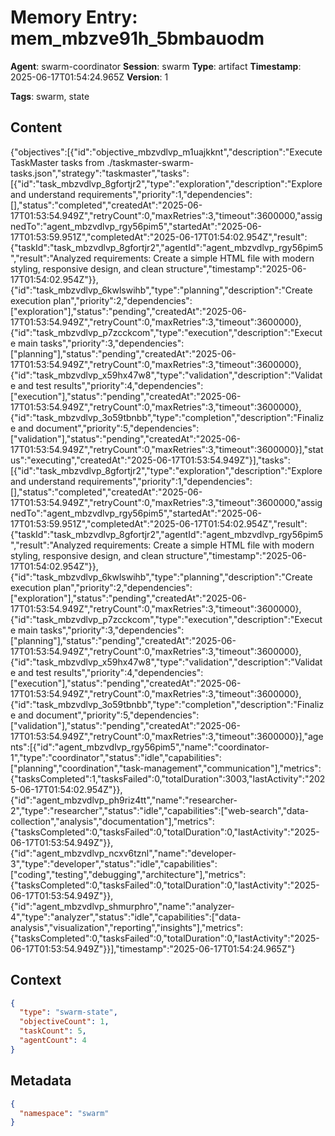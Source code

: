 # Memory Entry: mem_mbzve91h_5bmbauodm

**Agent**: swarm-coordinator
**Session**: swarm
**Type**: artifact
**Timestamp**: 2025-06-17T01:54:24.965Z
**Version**: 1

**Tags**: swarm, state

## Content

{"objectives":[{"id":"objective_mbzvdlvp_m1uajkknt","description":"Execute TaskMaster tasks from ./taskmaster-swarm-tasks.json","strategy":"taskmaster","tasks":[{"id":"task_mbzvdlvp_8gfortjr2","type":"exploration","description":"Explore and understand requirements","priority":1,"dependencies":[],"status":"completed","createdAt":"2025-06-17T01:53:54.949Z","retryCount":0,"maxRetries":3,"timeout":3600000,"assignedTo":"agent_mbzvdlvp_rgy56pim5","startedAt":"2025-06-17T01:53:59.951Z","completedAt":"2025-06-17T01:54:02.954Z","result":{"taskId":"task_mbzvdlvp_8gfortjr2","agentId":"agent_mbzvdlvp_rgy56pim5","result":"Analyzed requirements: Create a simple HTML file with modern styling, responsive design, and clean structure","timestamp":"2025-06-17T01:54:02.954Z"}},{"id":"task_mbzvdlvp_6kwlswihb","type":"planning","description":"Create execution plan","priority":2,"dependencies":["exploration"],"status":"pending","createdAt":"2025-06-17T01:53:54.949Z","retryCount":0,"maxRetries":3,"timeout":3600000},{"id":"task_mbzvdlvp_p7zcckcom","type":"execution","description":"Execute main tasks","priority":3,"dependencies":["planning"],"status":"pending","createdAt":"2025-06-17T01:53:54.949Z","retryCount":0,"maxRetries":3,"timeout":3600000},{"id":"task_mbzvdlvp_x59hx47w8","type":"validation","description":"Validate and test results","priority":4,"dependencies":["execution"],"status":"pending","createdAt":"2025-06-17T01:53:54.949Z","retryCount":0,"maxRetries":3,"timeout":3600000},{"id":"task_mbzvdlvp_3o59tbnbb","type":"completion","description":"Finalize and document","priority":5,"dependencies":["validation"],"status":"pending","createdAt":"2025-06-17T01:53:54.949Z","retryCount":0,"maxRetries":3,"timeout":3600000}],"status":"executing","createdAt":"2025-06-17T01:53:54.949Z"}],"tasks":[{"id":"task_mbzvdlvp_8gfortjr2","type":"exploration","description":"Explore and understand requirements","priority":1,"dependencies":[],"status":"completed","createdAt":"2025-06-17T01:53:54.949Z","retryCount":0,"maxRetries":3,"timeout":3600000,"assignedTo":"agent_mbzvdlvp_rgy56pim5","startedAt":"2025-06-17T01:53:59.951Z","completedAt":"2025-06-17T01:54:02.954Z","result":{"taskId":"task_mbzvdlvp_8gfortjr2","agentId":"agent_mbzvdlvp_rgy56pim5","result":"Analyzed requirements: Create a simple HTML file with modern styling, responsive design, and clean structure","timestamp":"2025-06-17T01:54:02.954Z"}},{"id":"task_mbzvdlvp_6kwlswihb","type":"planning","description":"Create execution plan","priority":2,"dependencies":["exploration"],"status":"pending","createdAt":"2025-06-17T01:53:54.949Z","retryCount":0,"maxRetries":3,"timeout":3600000},{"id":"task_mbzvdlvp_p7zcckcom","type":"execution","description":"Execute main tasks","priority":3,"dependencies":["planning"],"status":"pending","createdAt":"2025-06-17T01:53:54.949Z","retryCount":0,"maxRetries":3,"timeout":3600000},{"id":"task_mbzvdlvp_x59hx47w8","type":"validation","description":"Validate and test results","priority":4,"dependencies":["execution"],"status":"pending","createdAt":"2025-06-17T01:53:54.949Z","retryCount":0,"maxRetries":3,"timeout":3600000},{"id":"task_mbzvdlvp_3o59tbnbb","type":"completion","description":"Finalize and document","priority":5,"dependencies":["validation"],"status":"pending","createdAt":"2025-06-17T01:53:54.949Z","retryCount":0,"maxRetries":3,"timeout":3600000}],"agents":[{"id":"agent_mbzvdlvp_rgy56pim5","name":"coordinator-1","type":"coordinator","status":"idle","capabilities":["planning","coordination","task-management","communication"],"metrics":{"tasksCompleted":1,"tasksFailed":0,"totalDuration":3003,"lastActivity":"2025-06-17T01:54:02.954Z"}},{"id":"agent_mbzvdlvp_ph9riz4tt","name":"researcher-2","type":"researcher","status":"idle","capabilities":["web-search","data-collection","analysis","documentation"],"metrics":{"tasksCompleted":0,"tasksFailed":0,"totalDuration":0,"lastActivity":"2025-06-17T01:53:54.949Z"}},{"id":"agent_mbzvdlvp_ncxv6tznl","name":"developer-3","type":"developer","status":"idle","capabilities":["coding","testing","debugging","architecture"],"metrics":{"tasksCompleted":0,"tasksFailed":0,"totalDuration":0,"lastActivity":"2025-06-17T01:53:54.949Z"}},{"id":"agent_mbzvdlvp_shmurphro","name":"analyzer-4","type":"analyzer","status":"idle","capabilities":["data-analysis","visualization","reporting","insights"],"metrics":{"tasksCompleted":0,"tasksFailed":0,"totalDuration":0,"lastActivity":"2025-06-17T01:53:54.949Z"}}],"timestamp":"2025-06-17T01:54:24.965Z"}

## Context

```json
{
  "type": "swarm-state",
  "objectiveCount": 1,
  "taskCount": 5,
  "agentCount": 4
}
```

## Metadata

```json
{
  "namespace": "swarm"
}
```
